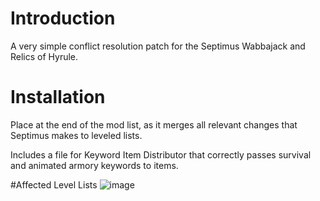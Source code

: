 # Introduction
A very simple conflict resolution patch for the Septimus Wabbajack and Relics of Hyrule.

# Installation
Place at the end of the mod list, as it merges all relevant changes that Septimus makes to leveled lists.

Includes a file for Keyword Item Distributor that correctly passes survival and animated armory keywords to items.

#Affected Level Lists
![image](https://user-images.githubusercontent.com/2394842/148628442-8020282d-e5c6-4f23-b15c-cf4b0962fdda.png)
